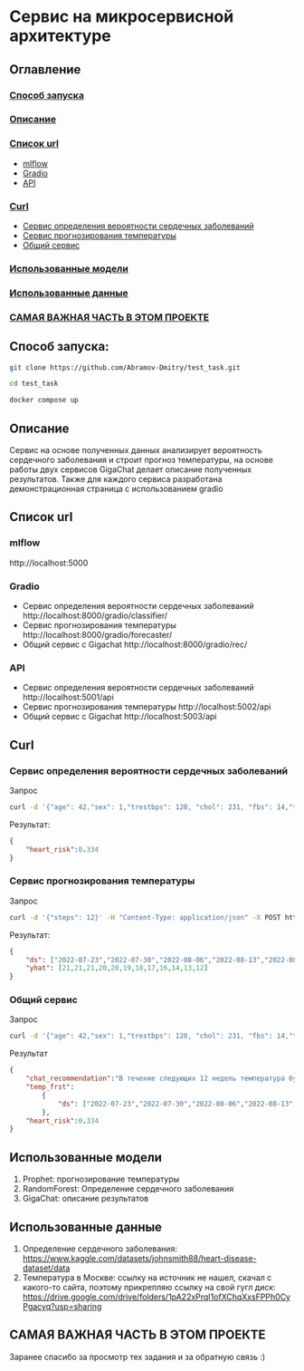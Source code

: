 # Сервис на микросервисной архитектуре
## Оглавление
### [Способ запуска](#способ-запуска)</br>
### [Описание](#Описание)</br>
### [Список url](#список-url)
* [mlflow](#mlflow)
* [Gradio](#gradio)
* [API](#api)
### [Curl](#curl)</br>
* [Сервис определения вероятности сердечных заболеваний](#сервис-определения-вероятности-сердечных-заболеваний)
* [Сервис прогнозирования температуры](#сервис-прогнозирования-температуры)
* [Общий сервис](#общий-сервис)
### [Использованные модели](#используемые-модели)</br>
### [Использованные данные](#использованные-данные)</br>
### [САМАЯ ВАЖНАЯ ЧАСТЬ В ЭТОМ ПРОЕКТЕ](#самая-важная-часть-в-этом-проекте)


## Способ запуска:
```sh
git clone https://github.com/Abramov-Dmitry/test_task.git

cd test_task

docker compose up
```

## Описание
Сервис на основе полученных данных анализирует вероятность сердечного заболевания и строит прогноз температуры, на основе работы двух сервисов GigaChat делает описание полученных результатов. Также для каждого сервиса разработана демонстрационная страница с использованием gradio

## Список url
### mlflow 
http://localhost:5000
### Gradio
* Сервис определения вероятности сердечных заболеваний http://localhost:8000/gradio/classifier/
* Сервис прогнозирования температуры http://localhost:8000/gradio/forecaster/
* Общий сервис с Gigachat http://localhost:8000/gradio/rec/
### API
* Сервис определения вероятности сердечных заболеваний http://localhost:5001/api
* Сервис прогнозирования температуры http://localhost:5002/api
* Общий сервис с Gigachat http://localhost:5003/api

## Curl
### Сервис определения вероятности сердечных заболеваний
Запрос
```sh
curl -d '{"age": 42,"sex": 1,"trestbps": 120, "chol": 231, "fbs": 14,"thalach": 166, "exang": 100}' -H "Content-Type: application/json" -X POST http://localhost:5001/api/heart-risk
```

Результат:
```json
{
    "heart_risk":0.334
}
```

### Сервис прогнозирования температуры
Запрос
```sh
curl -d '{"steps": 12}' -H "Content-Type: application/json" -X POST http://localhost:5002/api/temperature
```

Результат:
```json
{
    "ds": ["2022-07-23","2022-07-30","2022-08-06","2022-08-13","2022-08-20","2022-08-27","2022-09-03","2022-09-10","2022-09-17","2022-09-24","2022-10-01","2022-10-08"],
    "yhat": [21,21,21,20,20,19,18,17,16,14,13,12]
}
```

### Общий сервис
Запрос
```sh
curl -d '{"age": 42,"sex": 1,"trestbps": 120, "chol": 231, "fbs": 14,"thalach": 166, "exang": 100, "steps": 12}' -H "Content-Type: application/json" -X POST http://localhost:5003/api/recommendations
```

Результат
```json
{
    "chat_recommendation":"В течение следующих 12 недель температура будет меняться следующим образом:\n\n1 неделя: 21°C\n2 неделя: 21°C\n3 неделя: 21°C\n4 неделя: 20°C\n5 неделя: 20°C\n6 неделя: 19°C\n7 неделя: 18°C\n8 неделя: 17°C\n9 неделя: 16°C\n10 неделя: 14°C\n11 неделя: 13°C\n12 неделя: 12°C\n\nВероятность сердечного приступа у человека составляет 0.334. Если у человека высокий риск сердечного приступа, то ему следует быть готовым к возможному недомоганию. Если риск сердечного приступа низкий, то ему следует знать, что погода может резко поменяться.",
    "temp_frst":
        {
            "ds": ["2022-07-23","2022-07-30","2022-08-06","2022-08-13","2022-08-20","2022-08-27","2022-09-03","2022-09-10","2022-09-17","2022-09-24","2022-10-01","2022-10-08"],"yhat":[21,21,21,20,20,19,18,17,16,14,13,12]
        },
    "heart_risk":0.334
}
```

## Использованные модели
1. Prophet: прогнозирование температуры
2. RandomForest: Определение сердечного заболевания
3. GigaChat: описание результатов

## Использованные данные
1. Определение сердечного заболевания: https://www.kaggle.com/datasets/johnsmith88/heart-disease-dataset/data
2. Температура в Москве: ссылку на источник не нашел, скачал с какого-то сайта, поэтому прикрепляю ссылку на свой гугл диск: https://drive.google.com/drive/folders/1pA22xPrqI1ofXChqXxsFPPh0CyPgacyq?usp=sharing


## САМАЯ ВАЖНАЯ ЧАСТЬ В ЭТОМ ПРОЕКТЕ
Заранее спасибо за просмотр тех задания и за обратную связь :)